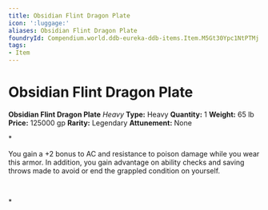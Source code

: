 ```yaml
---
title: Obsidian Flint Dragon Plate
icon: ':luggage:'
aliases: Obsidian Flint Dragon Plate
foundryId: Compendium.world.ddb-eureka-ddb-items.Item.M5Gt30Ypc1NtPTMj
tags:
- Item
---
```


# Obsidian Flint Dragon Plate

**Obsidian Flint Dragon Plate**
_Heavy_
**Type:** Heavy
**Quantity:** 1
**Weight:** 65 lb
**Price:** 125000 gp
**Rarity:** Legendary
**Attunement:** None

*<p>You gain a +2 bonus to AC and resistance to poison damage while you wear this armor. In addition, you gain advantage on ability checks and saving throws made to avoid or end the grappled condition on yourself.

 </p>*